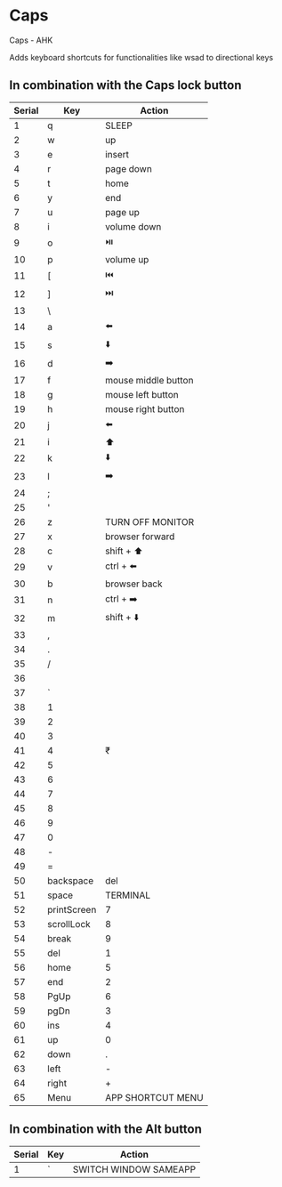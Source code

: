 # Caps
Caps - AHK

Adds keyboard shortcuts for functionalities like wsad to directional keys

## In combination with the Caps lock button

| Serial | Key | Action |
|--------|-----|--------|
1|q|SLEEP
2|w|up
3|e|insert
4|r|page down
5|t|home
6|y|end
7|u|page up
8|i|volume down
9|o|⏯️
10|p|volume up
11|[|⏮️
12|]|⏭️
13|\
14|a|⬅️
15|s|⬇️
16|d|➡️
17|f|mouse middle button
18|g|mouse left button
19|h|mouse right button
20|j|⬅️
21|i|⬆️
22|k|⬇️
23|l|➡️
24|;|
25|'|
26|z|TURN OFF MONITOR
27|x|browser forward
28|c|shift + ⬆️
29|v|ctrl + ⬅️
30|b|browser back
31|n|ctrl + ➡️
32|m|shift + ⬇️
33|,
34|.
35|/
36|
37|\`
38|1
39|2
40|3
41|4|₹
42|5
43|6
44|7
45|8
46|9
47|0
48|-
49|=
50|backspace|del
51|space|TERMINAL
52|printScreen|7
53|scrollLock|8
54|break|9
55|del|1
56|home|5
57|end|2
58|PgUp|6
59|pgDn|3
60|ins|4
61|up|0
62|down|.
63|left|-
64|right|+
65|Menu|APP SHORTCUT MENU

## In combination with the Alt button
| Serial | Key | Action |
|--------|-----|--------|
1|\`|SWITCH WINDOW SAMEAPP
